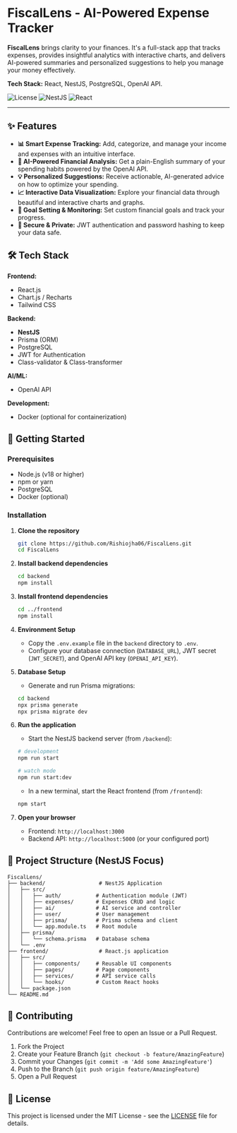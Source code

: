 # FiscalLens - AI-Powered Expense Tracker

**FiscalLens** brings clarity to your finances. It's a full-stack app that tracks expenses, provides insightful analytics with interactive charts, and delivers AI-powered summaries and personalized suggestions to help you manage your money effectively.

**Tech Stack:** React, NestJS, PostgreSQL, OpenAI API.

![License](https://img.shields.io/badge/license-MIT-blue.svg)
![NestJS](https://img.shields.io/badge/backend-NestJS-ea2845?logo=nestjs)
![React](https://img.shields.io/badge/frontend-React-61dafb?logo=react)

---

## ✨ Features

*   **📊 Smart Expense Tracking:** Add, categorize, and manage your income and expenses with an intuitive interface.
*   **🤖 AI-Powered Financial Analysis:** Get a plain-English summary of your spending habits powered by the OpenAI API.
*   **💡 Personalized Suggestions:** Receive actionable, AI-generated advice on how to optimize your spending.
*   **📈 Interactive Data Visualization:** Explore your financial data through beautiful and interactive charts and graphs.
*   **🎯 Goal Setting & Monitoring:** Set custom financial goals and track your progress.
*   **🔐 Secure & Private:** JWT authentication and password hashing to keep your data safe.

## 🛠️ Tech Stack

**Frontend:**
*   React.js
*   Chart.js / Recharts
*   Tailwind CSS

**Backend:**
*   **NestJS**
*   Prisma (ORM)
*   PostgreSQL
*   JWT for Authentication
*   Class-validator & Class-transformer

**AI/ML:**
*   OpenAI API

**Development:**
*   Docker (optional for containerization)

## 🚀 Getting Started

### Prerequisites

*   Node.js (v18 or higher)
*   npm or yarn
*   PostgreSQL
*   Docker (optional)

### Installation

1.  **Clone the repository**
    ```bash
    git clone https://github.com/Rishiojha06/FiscalLens.git
    cd FiscalLens
    ```

2.  **Install backend dependencies**
    ```bash
    cd backend
    npm install
    ```

3.  **Install frontend dependencies**
    ```bash
    cd ../frontend
    npm install
    ```

4.  **Environment Setup**
    *   Copy the `.env.example` file in the `backend` directory to `.env`.
    *   Configure your database connection (`DATABASE_URL`), JWT secret (`JWT_SECRET`), and OpenAI API key (`OPENAI_API_KEY`).

5.  **Database Setup**
    *   Generate and run Prisma migrations:
    ```bash
    cd backend
    npx prisma generate
    npx prisma migrate dev
    ```

6.  **Run the application**
    *   Start the NestJS backend server (from `/backend`):
    ```bash
    # development
    npm run start

    # watch mode
    npm run start:dev
    ```
    *   In a new terminal, start the React frontend (from `/frontend`):
    ```bash
    npm start
    ```

7.  **Open your browser**
    *   Frontend: `http://localhost:3000`
    *   Backend API: `http://localhost:5000` (or your configured port)

## 📁 Project Structure (NestJS Focus)

```
FiscalLens/
├── backend/                 # NestJS Application
│   ├── src/
│   │   ├── auth/           # Authentication module (JWT)
│   │   ├── expenses/       # Expenses CRUD and logic
│   │   ├── ai/             # AI service and controller
│   │   ├── user/           # User management
│   │   ├── prisma/         # Prisma schema and client
│   │   └── app.module.ts   # Root module
│   ├── prisma/
│   │   └── schema.prisma   # Database schema
│   └── .env
├── frontend/                # React.js application
│   ├── src/
│   │   ├── components/     # Reusable UI components
│   │   ├── pages/          # Page components
│   │   ├── services/       # API service calls
│   │   └── hooks/          # Custom React hooks
│   └── package.json
└── README.md
```

## 🤝 Contributing

Contributions are welcome! Feel free to open an Issue or a Pull Request.

1. Fork the Project
2. Create your Feature Branch (`git checkout -b feature/AmazingFeature`)
3. Commit your Changes (`git commit -m 'Add some AmazingFeature'`)
4. Push to the Branch (`git push origin feature/AmazingFeature`)
5. Open a Pull Request

## 📜 License

This project is licensed under the MIT License - see the [LICENSE](LICENSE) file for details.
